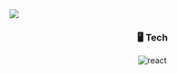 <!-- Header -->
<div>
  <img src="https://capsule-render.vercel.app/api?type=waving&color=gradient&height=240&section=header&text=hi😁&fontSize=80&fontColor=000000" />
</div>

<!-- Body -->
<div align="center">
  <h3>🖥 Tech</h3>
  <img alt="react" src="https://img.shields.io/badge/react-20232a?logo=react&style=flat">
</div>



<!--
[![Solved.ac Profile](http://mazassumnida.wtf/api/v2/generate_badge?boj=occultism22)](https://solved.ac/occultism22/)
-->


<!--
**GGomsoo/GGomsoo** is a ✨ _special_ ✨ repository because its `README.md` (this file) appears on your GitHub profile.
[![Hits](https://hits.seeyoufarm.com/api/count/incr/badge.svg?url=https%3A%2F%2Fgithub.com%2FGGomsoo&count_bg=%2379C83D&title_bg=%2312A6EC&icon=&icon_color=%23E7E7E7&title=hits&edge_flat=false)](https://hits.seeyoufarm.com)
![header](https://capsule-render.vercel.app/api?type=wave&color=auto&height=300&section=header&text=capsule%20render&fontSize=90)
Here are some ideas to get you started:

- 🔭 I’m currently working on ...
- 🌱 I’m currently learning ...
- 👯 I’m looking to collaborate on ...
- 🤔 I’m looking for help with ...
- 💬 Ask me about ...
- 📫 How to reach me: ...
- 😄 Pronouns: ...
- ⚡ Fun fact: ...
-->
